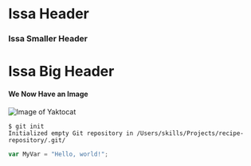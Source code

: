 # Issa Header
### Issa Smaller Header
# Issa Big Header

#### We Now Have an Image
![Image of Yaktocat](https://octodex.github.com/images/yaktocat.png)


```
$ git init
Initialized empty Git repository in /Users/skills/Projects/recipe-repository/.git/
```
``` javascript
var MyVar = "Hello, world!";
```
